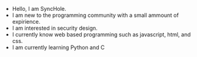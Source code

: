 - Hello, I am SyncHole.
- I am new to the programming community with a small ammount of expirience.
- I am interested in security design.
- I currently know web based programming such as javascript, html, and css.
- I am currently learning Python and C

<!---
Appears on Github Profile.
--->
